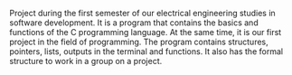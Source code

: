 Project during the first semester of our electrical engineering studies in software development. It is a program that contains the basics and functions of the C programming language. At the same time, it is our first project in the field of programming. The program contains structures, pointers, lists, outputs in the terminal and functions. It also has the formal structure to work in a group on a project.
